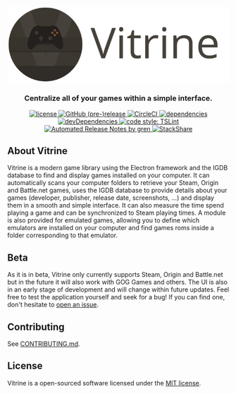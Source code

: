 <p align="center">
  <img src="https://raw.githubusercontent.com/paul-roman/vitrine-site/master/vitrine-banner.png" alt="Vitrine"/>
</p>

<h3 align="center">Centralize all of your games within a simple interface.</h3>

<p align="center">
  <a href="https://github.com/paul-roman/vitrine/blob/master/LICENSE.md" target="_blank">
    <img alt="license" src="https://img.shields.io/github/license/paul-roman/vitrine.svg?style=flat-square">
  </a>
  <a href="https://github.com/paul-roman/vitrine/releases" target="_blank">
    <img alt="GitHub (pre-)release" src="https://img.shields.io/github/release/paul-roman/vitrine/all.svg?style=flat-square">
  </a>
  <a href="https://circleci.com/gh/paul-roman/vitrine" target="_blank">
    <img alt="CircleCI" src="https://img.shields.io/circleci/project/github/paul-roman/vitrine.svg?style=flat-square">
  </a>
  <a href="https://david-dm.org/paul-roman/vitrine" target="_blank">
    <img alt="dependencies" src="https://david-dm.org/paul-roman/vitrine/status.svg?style=flat-square">
  </a>
  <a href="https://david-dm.org/paul-roman/vitrine?type=dev" target="_blank">
    <img alt="devDependencies" src="https://david-dm.org/paul-roman/vitrine/dev-status.svg?style=flat-square">
  </a>
  <a href="https://palantir.github.io/tslint" target="_blank">
    <img alt="code style: TSLint" src="https://img.shields.io/badge/code%20style-tslint-ff69b4.svg?style=flat-square">
  </a>
  <a href="https://github-tools.github.io/github-release-notes" target="_blank">
    <img alt="Automated Release Notes by gren" src="https://img.shields.io/badge/%F0%9F%A4%96-release%20notes-00B2EE.svg?style=flat-square">
  </a>
  <a href="https://stackshare.io/paul-roman/vitrine" target="_blank">
    <img alt="StackShare" src="https://img.shields.io/badge/tech-stack-0690fa.svg?style=flat-square">
  </a>
</p>

## About Vitrine
Vitrine is a modern game library using the Electron framework and the IGDB database to find and display games installed on your computer.
It can automatically scans your computer folders to retrieve your Steam, Origin and Battle.net games, uses the IGDB database to provide details about your games (developer, publisher, release date, screenshots, ...) and display them in a smooth and simple interface.
It can also measure the time spend playing a game and can be synchronized to Steam playing times.
A module is also provided for emulated games, allowing you to define which emulators are installed on your computer and find games roms inside a folder corresponding to that emulator.

## Beta
As it is in beta, Vitrine only currently supports Steam, Origin and Battle.net but in the future it will also work with GOG Games and others.
The UI is also in an early stage of development and will change within future updates.
Feel free to test the application yourself and seek for a bug! If you can find one, don't hesitate to [open an issue](https://github.com/paul-roman/vitrine/issues/new).

## Contributing
See [CONTRIBUTING.md](.github/CONTRIBUTING.md).

## License
Vitrine is a open-sourced software licensed under the [MIT license](http://opensource.org/licenses/MIT).
